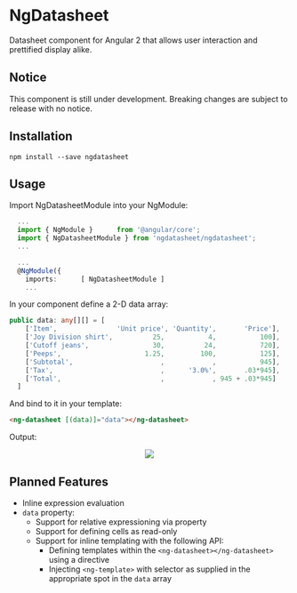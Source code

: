# NgDatasheet

Datasheet component for Angular 2 that allows user interaction and prettified display alike.

## Notice

This component is still under development. Breaking changes are subject to release with no notice.

## Installation

`npm install --save ngdatasheet`

## Usage

Import NgDatasheetModule into your NgModule:

```typescript
  ...
  import { NgModule }      from '@angular/core';
  import { NgDatasheetModule } from 'ngdatasheet/ngdatasheet';
  ...

  ...
  @NgModule({
    imports:      [ NgDatasheetModule ]
    ...
```

In your component define a 2-D data array:

```typescript
public data: any[][] = [
    ['Item',               'Unit price', 'Quantity',       'Price'],
    ['Joy Division shirt',          25,           4,           100],
    ['Cutoff jeans',                30,          24,           720],
    ['Peeps',                     1.25,         100,           125],
    ['Subtotal',                      ,            ,           945],
    ['Tax',                           ,      '3.0%',       .03*945],
    ['Total',                         ,            , 945 + .03*945]
  ]
```

And bind to it in your template: 

```html
<ng-datasheet [(data)]="data"></ng-datasheet>
```
Output:

<div style="text-align: center"><img src="https://raw.githubusercontent.com/buoyad/ngDatasheet/master/example.png"></img></div>

## Planned Features

* Inline expression evaluation 
* `data` property: 
  * Support for relative expressioning via property  
  * Support for defining cells as read-only  
  * Support for inline templating with the following API:  
    * Defining templates within the `<ng-datasheet></ng-datasheet>` using a directive  
    * Injecting `<ng-template>` with selector as supplied in the appropriate spot in the `data` array
